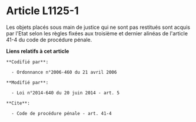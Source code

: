 # Article L1125-1

Les objets placés sous main de justice qui ne sont pas restitués sont acquis par l'Etat selon les règles fixées aux troisième
et dernier alinéas de l'article 41-4 du code de procédure pénale.

**Liens relatifs à cet article**

	**Codifié par**:

	  - Ordonnance n°2006-460 du 21 avril 2006

	**Modifié par**:

	  - Loi n°2014-640 du 20 juin 2014 - art. 5

	**Cite**:

	  - Code de procédure pénale - art. 41-4
